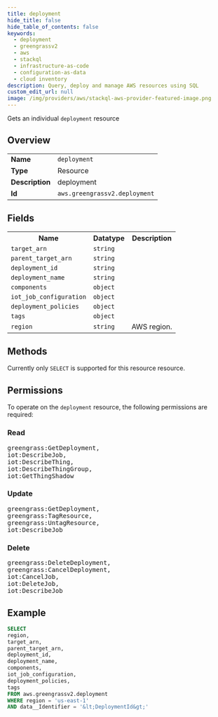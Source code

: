 ```yaml
---
title: deployment
hide_title: false
hide_table_of_contents: false
keywords:
  - deployment
  - greengrassv2
  - aws
  - stackql
  - infrastructure-as-code
  - configuration-as-data
  - cloud inventory
description: Query, deploy and manage AWS resources using SQL
custom_edit_url: null
image: /img/providers/aws/stackql-aws-provider-featured-image.png
---
```

Gets an individual <code>deployment</code> resource

## Overview
<table><tbody>
<tr><td><b>Name</b></td><td><code>deployment</code></td></tr>
<tr><td><b>Type</b></td><td>Resource</td></tr>
<tr><td><b>Description</b></td><td>deployment</td></tr>
<tr><td><b>Id</b></td><td><code>aws.greengrassv2.deployment</code></td></tr>
</tbody></table>

## Fields
<table><tbody>
<tr><th>Name</th><th>Datatype</th><th>Description</th></tr>
<tr><td><code>target_arn</code></td><td><code>string</code></td><td></td></tr>
<tr><td><code>parent_target_arn</code></td><td><code>string</code></td><td></td></tr>
<tr><td><code>deployment_id</code></td><td><code>string</code></td><td></td></tr>
<tr><td><code>deployment_name</code></td><td><code>string</code></td><td></td></tr>
<tr><td><code>components</code></td><td><code>object</code></td><td></td></tr>
<tr><td><code>iot_job_configuration</code></td><td><code>object</code></td><td></td></tr>
<tr><td><code>deployment_policies</code></td><td><code>object</code></td><td></td></tr>
<tr><td><code>tags</code></td><td><code>object</code></td><td></td></tr>
<tr><td><code>region</code></td><td><code>string</code></td><td>AWS region.</td></tr>

</tbody></table>

## Methods
Currently only <code>SELECT</code> is supported for this resource resource.

## Permissions

To operate on the <code>deployment</code> resource, the following permissions are required:

### Read
<pre>
greengrass:GetDeployment,
iot:DescribeJob,
iot:DescribeThing,
iot:DescribeThingGroup,
iot:GetThingShadow</pre>

### Update
<pre>
greengrass:GetDeployment,
greengrass:TagResource,
greengrass:UntagResource,
iot:DescribeJob</pre>

### Delete
<pre>
greengrass:DeleteDeployment,
greengrass:CancelDeployment,
iot:CancelJob,
iot:DeleteJob,
iot:DescribeJob</pre>


## Example
```sql
SELECT
region,
target_arn,
parent_target_arn,
deployment_id,
deployment_name,
components,
iot_job_configuration,
deployment_policies,
tags
FROM aws.greengrassv2.deployment
WHERE region = 'us-east-1'
AND data__Identifier = '&lt;DeploymentId&gt;'
```
